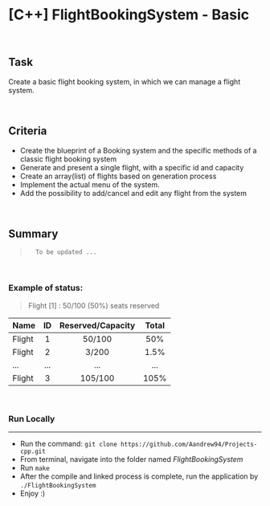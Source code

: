 # [C++] FlightBookingSystem  - Basic
<br>

## Task

Create a basic flight booking system, in which we can manage a flight system.


<br>


## Criteria
*   Create the blueprint of a Booking system and the specific methods of a classic flight booking system
*   Generate and present a single flight, with a specific id and capacity 
*   Create an array(list) of flights based on generation process
*   Implement the actual menu of the system. 
*   Add the possibility to add/cancel and edit any flight from the system 


<br>


## Summary 

>       To be updated ...


<br>


### Example of status: 
>Flight [1] : 50/100 (50%) seats reserved

|Name   | ID |  Reserved/Capacity  | Total |
|:------|:--:|:-------------------:|:-----:|
|Flight | 1  |       50/100        |  50%  |
|Flight | 2  |       3/200         |  1.5% |
|...    |... |        ...          |  ...  |
|Flight | 3  |      105/100        |  105% |

      
<br>

### Run Locally
---
* Run the command: `git clone https://github.com/Aandrew94/Projects-cpp.git`
* From terminal, navigate into the folder named <i>FlightBookingSystem</i>
* Run `make` 
* After the compile and linked process is complete, run the application by `./FlightBookingSystem`
* Enjoy :)
